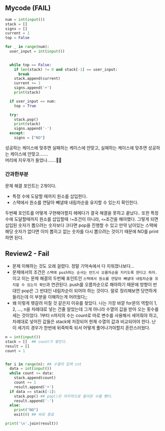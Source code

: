 ## Mycode (FAIL)
```python
num = int(input())
stack = []
signs = []
current = 1
top = False

for _ in range(num):
  user_input = int(input())
  

  while top == False:
    if len(stack) != 0 and stack[-1] == user_input:
      break
    stack.append(current)
    current += 1
    signs.append('+')
    print(stack)

  if user_input == num:
    top = True

  try:
    stack.pop()
    print(stack)
    signs.append('-')
  except:
    signs = ["NO"]
```
성공하는 케이스에 맞추면 실패하는 케이스에 안맞고, 실패하는 케이스에 맞추면 성공하는 케이스에 안맞고.......
</br>
머리에 지우개가 들었나.......👊🏻

### 간과한부분
문제 해결 포인트는 2개이다.
- 특정 수에 도달할 때까지 원소를 삽입한다.
- 스택에서 원소를 연달아 빼낼때 내림차순을 유지할 수 있는지 확인한다.

두번째 포인트를 어떻게 구현해야할지 헤메다가 결국 해결을 못하고 끝났다.. 또한 특정 수에 도달할때까지 원소를 삽입할때 `!=`조건이 아니라, `<=`조건을 해야했다. 그렇게 되면 삽입된 숫자가 뽑으려는 숫자보다 크다면 pop을 진행할 수 있고 만약 남아있는 스택에 해당 숫자가 없다면 이미 뽑히고 없는 숫자를 다시 뽑으려는 것이기 때문에 NO를 print하면 된다.

## Review2 - Fail
- 문제 이해하는 것도 오래 걸렸다. 정말 기억속에서 다 지워졌나보다...
- 문제에서의 조건은 `스택에 push하는 순서는 반드시 오름차순을 지키도록 한다고 하자.`이고 이는 문제 해결의 두번째 포인트인 `스택에서 원소를 연달아 빼낼대 내림차순을 유지할 수 있는지 확인`과 연관된다. push를 오름차순으로 해야하기 때문에 방향이 반대인 pop은 그 반대인 내림차순이 되어야 하는 것이다. 말로 정리해보면 당연하게 들리는데 이 부분을 이해하는게 어려웠다;;
- 왜 이렇게 헷갈려 미칠 것 같은지 이유를 찾았다. 나는 가장 바깥 for문의 역할이 1, 2, ..., n을 차례대로 넣는 건줄 알았는데 그게 아니라 수열의 값을 받아 오는 횟수를 세는 것이었다. 1부터 n까지의 수는 count로 따로 변수를 사용해서 세어줘야 하고, 차례대로 넣어진 값들은 stack에 저장되어 현재 수열의 값과 비교되어야 한다. 난 이 세가지 경우가 한번에 뒤죽박죽 되서 어떻게 풀어나가야할지 혼란스러웠다.
```python
n = int(input())
stack = []  ## count가 쌓인다.
result = []
count = 1


for i in range(n): ## 수열의 입력 cnt
  data = int(input())
  while count <= data:
    stack.append(count)
    count += 1
    result.append('+')
  if data == stack[-1]:
    stack.pop() ## pop()은 마지막으로 들어온 수를 뺀다.
    result.append('-')
  else:
    print("NO")
    exit(0) ## 바로 종료

print('\n'.join(result))
```
